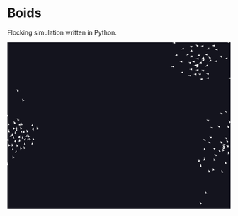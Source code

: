 # Boids
Flocking simulation written in Python.

![](https://github.com/jordan-tadeo/boids/blob/main/Lib/boids.gif)
